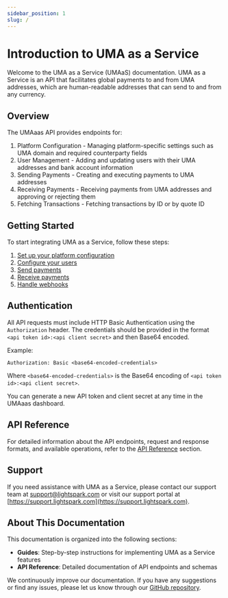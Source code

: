 ```yaml
---
sidebar_position: 1
slug: /
---
```


# Introduction to UMA as a Service

Welcome to the UMA as a Service (UMAaS) documentation. UMA as a Service is an API that facilitates global payments to and from UMA addresses, which are human-readable addresses that can send to and from any currency.

## Overview

The UMAaas API provides endpoints for:

1. Platform Configuration - Managing platform-specific settings such as UMA domain and required counterparty fields
2. User Management - Adding and updating users with their UMA addresses and bank account information
3. Sending Payments - Creating and executing payments to UMA addresses
4. Receiving Payments - Receiving payments from UMA addresses and approving or rejecting them
5. Fetching Transactions - Fetching transactions by ID or by quote ID

## Getting Started

To start integrating UMA as a Service, follow these steps:

1. [Set up your platform configuration](/docs/platform-configuration)
2. [Configure your users](/docs/configuring-users)
3. [Send payments](/docs/sending-payments)
4. [Receive payments](/docs/receiving-payments)
5. [Handle webhooks](/docs/webhook-verification)

## Authentication

All API requests must include HTTP Basic Authentication using the `Authorization` header. The credentials should be provided in the format `<api token id>:<api client secret>` and then Base64 encoded.

Example:

```http
Authorization: Basic <base64-encoded-credentials>
```

Where `<base64-encoded-credentials>` is the Base64 encoding of `<api token id>:<api client secret>`.

You can generate a new API token and client secret at any time in the UMAaas dashboard.

## API Reference

For detailed information about the API endpoints, request and response formats, and available operations, refer to the [API Reference](/api) section.

## Support

If you need assistance with UMA as a Service, please contact our support team at [support@lightspark.com](mailto:support@lightspark.com) or visit our support portal at [https://support.lightspark.com](https://support.lightspark.com).

## About This Documentation

This documentation is organized into the following sections:

- **Guides**: Step-by-step instructions for implementing UMA as a Service features
- **API Reference**: Detailed documentation of API endpoints and schemas

We continuously improve our documentation. If you have any suggestions or find any issues, please let us know through our [GitHub repository](https://github.com/lightspark/umaaas-api).
